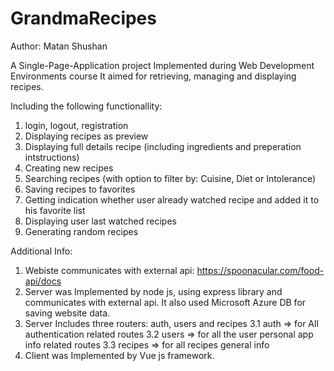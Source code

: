 # GrandmaRecipes
Author: Matan Shushan

A Single-Page-Application project Implemented during Web Development Environments course
It aimed for retrieving, managing and displaying recipes.

Including the following functionallity:
1. login, logout, registration
2. Displaying recipes as preview
3. Displaying full details recipe (including ingredients and preperation intstructions)
4. Creating new recipes
5. Searching recipes (with option to filter by: Cuisine, Diet or Intolerance)
6. Saving recipes to favorites
7. Getting indication whether user already watched recipe and added it to his favorite list
8. Displaying user last watched recipes
9. Generating random recipes

Additional Info:
1. Webiste communicates with external api: https://spoonacular.com/food-api/docs
2. Server was Implemented by node js, using express library and communicates with external api. It also used Microsoft Azure DB for saving website data.
3. Server Includes three routers: auth, users and recipes 3.1 auth => for All authentication related routes 3.2 users => for all the user personal app info related routes 3.3 recipes => for all recipes general info
4. Client was Implemented by Vue js framework. 
